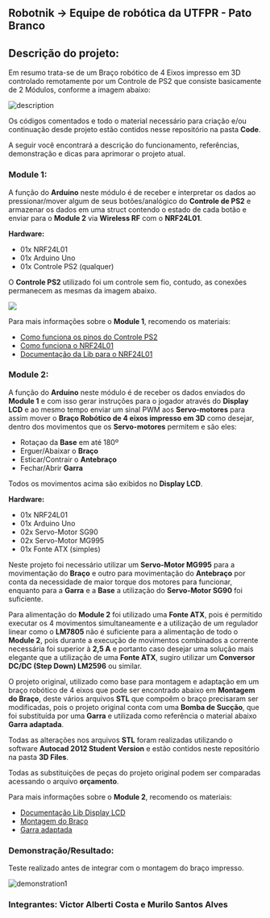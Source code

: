 ## Robotnik -> Equipe de robótica da UTFPR - Pato Branco
## Descrição do projeto:
Em resumo trata-se de um Braço robótico de 4 Eixos impresso em 3D controlado remotamente por um Controle de PS2 que consiste basicamente de 2 Módulos, conforme a imagem abaixo:

![description](https://media.giphy.com/media/iF7Q4W4Bpecq1VxmoA/giphy.gif)

Os códigos comentados e todo o material necessário para criação e/ou continuação desde projeto estão contidos nesse repositório na pasta **Code**.

A seguir você encontrará a descrição do funcionamento, referências, demonstração e dicas para aprimorar o projeto atual.

### Module 1:
 A função do **Arduino** neste módulo é de receber e interpretar os dados ao pressionar/mover algum de seus botões/analógico do **Controle de PS2** e armazenar os dados em uma struct contendo o estado de cada botão e enviar para o **Module 2** via **Wireless RF** com o **NRF24L01**.
 
 **Hardware:**
 - 01x NRF24L01
 - 01x Arduino Uno
 - 01x Controle PS2 (qualquer)
 
 O **Controle PS2** utilizado foi um controle sem fio, contudo, as conexões permanecem as mesmas da imagem abaixo.
 
 ![](http://microcontrolado.com/wp-content/uploads/2013/02/pinagem-conector-playstation.png)
 
 Para mais informações sobre o **Module 1**, recomendo os materiais:
 * [Como funciona os pinos do Controle PS2]( http://microcontrolado.com/controle-playstation-no-pic-2/)
 * [Como funciona o NRF24L01]( https://lastminuteengineers.com/nrf24l01-arduino-wireless-communication/)
 * [Documentação da Lib para o NRF24L01]( https://maniacbug.github.io/RF24/classRF24.html#aeb9920e7a95699748b003c4a839b0814)
 

### Module 2:
 A função do **Arduino** neste módulo é de receber os dados enviados do **Module 1** e com isso gerar instruções para o jogador através do **Display LCD** e ao mesmo tempo enviar um sinal PWM aos **Servo-motores** para assim mover o **Braço Robótico de 4 eixos impresso em 3D**  como desejar, dentro dos movimentos que os **Servo-motores** permitem e são eles:
 
 - Rotaçao da **Base** em até 180º
 - Erguer/Abaixar o **Braço**
 - Esticar/Contrair o **Antebraço**
 - Fechar/Abrir **Garra** 

Todos os movimentos acima são exibidos no **Display LCD**.
 
 **Hardware:**
 - 01x NRF24L01
 - 01x Arduino Uno
 - 02x Servo-Motor SG90
 - 02x Servo-Motor MG995
 - 01x Fonte ATX (simples)

 Neste projeto foi necessário utilizar um **Servo-Motor MG995** para a movimentação do **Braço** e outro para movimentação do **Antebraço** por conta da necessidade de maior torque dos motores para funcionar, enquanto para a **Garra** e a **Base** a utilização do **Servo-Motor SG90** foi suficiente.
 
 Para alimentação do **Module 2**  foi utilizado uma **Fonte ATX**, pois é permitido executar os 4 movimentos simultaneamente e a utilização de um regulador linear como o **LM7805** não é suficiente para a alimentação de todo o **Module 2**, pois durante a execução de movimentos combinados a corrente necessária foi superior à **2,5 A** e portanto caso desejar uma solução mais elegante que a utilização de uma **Fonte ATX**, sugiro utilizar um **Conversor DC/DC (Step Down) LM2596** ou similar.
 
O projeto original, utilizado como base para montagem e adaptação em um braço robótico de 4 eixos que pode ser encontrado abaixo em **Montagem do Braço**, deste vários arquivos **STL** que compoêm o braço precisaram ser modificadas, pois o projeto original conta com uma **Bomba de Sucção**, que foi substituída por uma **Garra** e utilizada como referência o material abaixo **Garra adaptada**.

Todas as alterações nos arquivos **STL** foram realizadas utilizando o software **Autocad 2012 Student Version** e estão contidos neste repositório na pasta **3D Files**.

Todas as substituições de peças do projeto original podem ser comparadas acessando o arquivo **orçamento**.

 Para mais informações sobre o **Module 2**, recomendo os materiais:
 * [Documentação Lib Display LCD]( https://www.arduino.cc/en/Reference/LiquidCrystal)
 * [Montagem do Braço](https://www.youtube.com/watch?v=dlAjBVg1W2E&t=)
 * [Garra adaptada]( http://www.eezyrobots.it/eba_mk2.html#)
 

 
### Demonstração/Resultado:
Teste realizado antes de integrar com o montagem do braço impresso.

 ![demonstration1](https://media.giphy.com/media/JTsvwLzcdkDZwfN1cp/giphy.gif)
 
 
### Integrantes: Victor Alberti Costa e Murilo Santos Alves
